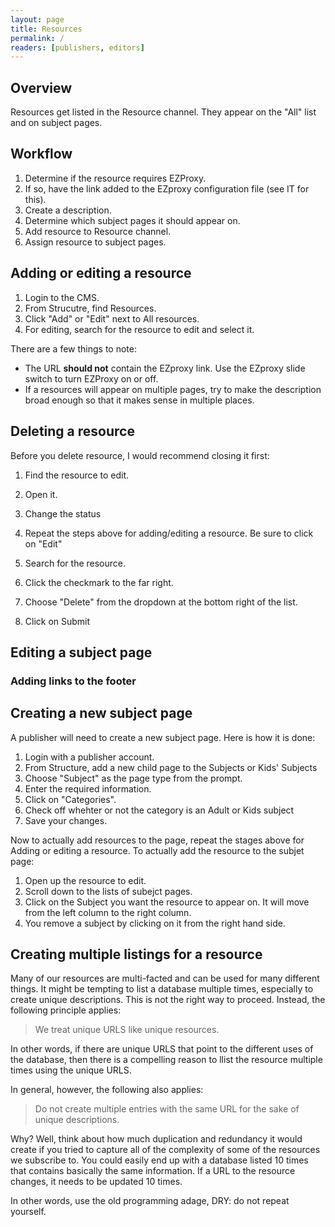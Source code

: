 ```yaml
---
layout: page
title: Resources
permalink: /
readers: [publishers, editors]
---
```


## Overview

Resources get listed in the Resource channel. They appear on the "All" list and on subject pages.

## Workflow

1. Determine if the resource requires EZProxy.
2. If so, have the link added to the EZproxy configuration file (see IT for this).
3. Create a description.
4. Determine which subject pages it should appear on.
5. Add resource to Resource channel.
6. Assign resource to subject pages.

## Adding or editing a resource

1. Login to the CMS.
2. From Strucutre, find Resources.
3. Click "Add" or "Edit" next to All resources.
4. For editing, search for the resource to edit and select it.

There are a few things to note:

- The URL **should not** contain the EZproxy link. Use the EZproxy slide switch to turn EZProxy on or off.
- If a resources will appear on multiple pages, try to make the description broad enough so that it makes sense in multiple places.

## Deleting a resource

Before you delete resource, I would recommend closing it first:

1. Find the resource to edit.
2. Open it. 
3. Change the status 

1. Repeat the steps above for adding/editing a resource. Be sure to click on "Edit"
2. Search for the resource.
3. Click the checkmark to the far right.
4. Choose "Delete" from the dropdown at the bottom right of the list.
5. Click on Submit

## Editing a subject page

### Adding links to the footer

## Creating a new subject page

A publisher will need to create a new subject page. Here is how it is done:

1. Login with a publisher account.
2. From Structure, add a new child page to the Subjects or Kids' Subjects
3. Choose "Subject" as the page type from the prompt.
4. Enter the required information.
5. Click on "Categories". 
6. Check off whehter or not the category is an Adult or Kids subject
7. Save your changes.

Now to actually add resources to the page, repeat the stages above for Adding or editing a resource. To actually add the resource to the subjet page:

1. Open up the resource to edit.
2. Scroll down to the lists of subejct pages.
3. Click on the Subject you want the resource to appear on. It will move from the left column to the right column.
4. You remove a subject by clicking on it from the right hand side.

## Creating multiple listings for a resource

Many of our resources are multi-facted and can be used for many different things. It might be tempting to list a database multiple times, especially to create unique descriptions. This is not the right way to proceed. Instead, the following principle applies:

> We treat unique URLS like unique resources.

In other words, if there are unique URLS that point to the different uses of the database, then there is a compelling reason to llist the resource multiple times using the unique URLS. 

In general, however, the following also applies:

> Do not create multiple entries with the same URL for the sake of unique descriptions.

Why? Well, think about how much duplication and redundancy it would create if you tried to capture all of the complexity of some of the resources we subscribe to. You could easily end up with a database listed 10 times that contains basically the same information. If a URL to the resource changes, it needs to be updated 10 times. 

In other words, use the old programming adage, DRY: do not repeat yourself.
